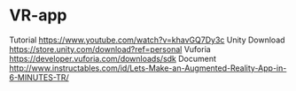 # VR-app
Tutorial https://www.youtube.com/watch?v=khavGQ7Dy3c
Unity Download https://store.unity.com/download?ref=personal
Vuforia https://developer.vuforia.com/downloads/sdk
Document http://www.instructables.com/id/Lets-Make-an-Augmented-Reality-App-in-6-MINUTES-TR/

